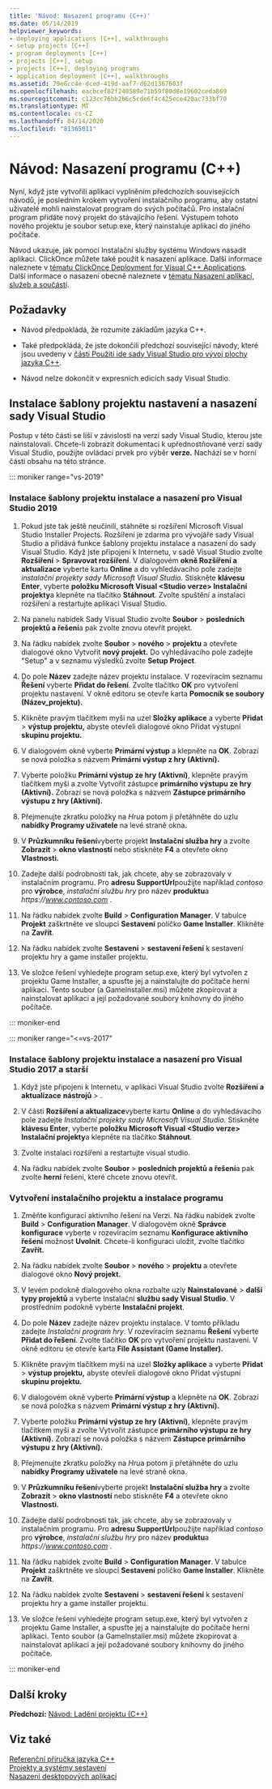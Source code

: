 ```yaml
---
title: 'Návod: Nasazení programu (C++)'
ms.date: 05/14/2019
helpviewer_keywords:
- deploying applications [C++], walkthroughs
- setup projects [C++]
- program deployments [C++]
- projects [C++], setup
- projects [C++], deploying programs
- application deployment [C++], walkthroughs
ms.assetid: 79e6cc4e-dced-419d-aaf7-d62d1367603f
ms.openlocfilehash: eacbcef82f240589e71b59f80d8e19602ceda869
ms.sourcegitcommit: c123cc76bb2b6c5cde6f4c425ece420ac733bf70
ms.translationtype: MT
ms.contentlocale: cs-CZ
ms.lasthandoff: 04/14/2020
ms.locfileid: "81365011"
---
```

# <a name="walkthrough-deploying-your-program-c"></a>Návod: Nasazení programu (C++)

Nyní, když jste vytvořili aplikaci vyplněním předchozích souvisejících návodů, je posledním krokem vytvoření instalačního programu, aby ostatní uživatelé mohli nainstalovat program do svých počítačů. Pro instalační program přidáte nový projekt do stávajícího řešení. Výstupem tohoto nového projektu je soubor setup.exe, který nainstaluje aplikaci do jiného počítače.

Návod ukazuje, jak pomocí Instalační služby systému Windows nasadit aplikaci. ClickOnce můžete také použít k nasazení aplikace. Další informace naleznete v [tématu ClickOnce Deployment for Visual C++ Applications](../windows/clickonce-deployment-for-visual-cpp-applications.md). Další informace o nasazení obecně naleznete v [tématu Nasazení aplikací, služeb a součástí](/visualstudio/deployment/deploying-applications-services-and-components).

## <a name="prerequisites"></a>Požadavky

- Návod předpokládá, že rozumíte základům jazyka C++.

- Také předpokládá, že jste dokončili předchozí související návody, které jsou uvedeny v [části Použití ide sady Visual Studio pro vývoj plochy jazyka C++](using-the-visual-studio-ide-for-cpp-desktop-development.md).

- Návod nelze dokončit v expresních edicích sady Visual Studio.

## <a name="install-the-visual-studio-setup-and-deployment-project-template"></a>Instalace šablony projektu nastavení a nasazení sady Visual Studio

Postup v této části se liší v závislosti na verzi sady Visual Studio, kterou jste nainstalovali. Chcete-li zobrazit dokumentaci k upřednostňované verzi sady Visual Studio, použijte ovládací prvek pro výběr **verze.** Nachází se v horní části obsahu na této stránce.

<!-- markdownlint-disable MD034 -->

::: moniker range="vs-2019"

### <a name="to-install-the-setup-and-deployment-project-template-for-visual-studio-2019"></a>Instalace šablony projektu instalace a nasazení pro Visual Studio 2019

1. Pokud jste tak ještě neučinili, stáhněte si rozšíření Microsoft Visual Studio Installer Projects. Rozšíření je zdarma pro vývojáře sady Visual Studio a přidává funkce šablony projektu instalace a nasazení do sady Visual Studio. Když jste připojení k Internetu, v sadě Visual Studio zvolte **Rozšíření** > **Spravovat rozšíření**. V dialogovém **okně Rozšíření a aktualizace** vyberte kartu **Online** a do vyhledávacího pole zadejte *instalační projekty sady Microsoft Visual Studio.* Stiskněte **klávesu Enter**, vyberte **položku Microsoft Visual \<Studio verze> Instalační projekty**a klepněte na tlačítko **Stáhnout**. Zvolte spuštění a instalaci rozšíření a restartujte aplikaci Visual Studio.

1. Na panelu nabídek Sady Visual Studio zvolte **Soubor** > **posledních projektů a řešení**a pak zvolte znovu otevřít projekt.

1. Na řádku nabídek zvolte **Soubor** > **nového** > **projektu** a otevřete dialogové okno Vytvořit **nový projekt.** Do vyhledávacího pole zadejte "Setup" a v seznamu výsledků zvolte **Setup Project**.

1. Do pole **Název** zadejte název projektu instalace. V rozevíracím seznamu **Řešení** vyberte **Přidat do řešení**. Zvolte tlačítko **OK** pro vytvoření projektu nastavení. V okně editoru se otevře karta **Pomocník se soubory (Název_projektu).**

1. Klikněte pravým tlačítkem myši na uzel **Složky aplikace** a vyberte **Přidat** > **výstup projektu,** abyste otevřeli dialogové okno Přidat výstupní **skupinu projektu.**

1. V dialogovém okně vyberte **Primární výstup** a klepněte na **OK**. Zobrazí se nová položka s názvem **Primární výstup z hry (Aktivní).**

1. Vyberte položku **Primární výstup ze hry (Aktivní)**, klepněte pravým tlačítkem myši a zvolte Vytvořit zástupce **primárního výstupu ze hry (Aktivní).** Zobrazí se nová položka s názvem **Zástupce primárního výstupu z hry (Aktivní).**

1. Přejmenujte zkratku položky na *Hru*a potom ji přetáhněte do uzlu **nabídky Programy uživatele** na levé straně okna.

1. V **Průzkumníku řešení**vyberte projekt **Instalační služba hry** a zvolte **Zobrazit** > **okno vlastností** nebo stiskněte **F4** a otevřete okno **Vlastnosti.**

1. Zadejte další podrobnosti tak, jak chcete, aby se zobrazovaly v instalačním programu.  Pro **adresu SupportUrl**použijte například *contoso* pro **výrobce**, *instalační službu hry* pro název **produktu**a *https\://www.contoso.com* .

1. Na řádku nabídek zvolte **Build** > **Configuration Manager**. V tabulce **Projekt** zaškrtněte ve sloupci **Sestavení** políčko **Game Installer**. Klikněte na **Zavřít**.

1. Na řádku nabídek zvolte **Sestavení** > **sestavení řešení** k sestavení projektu hry a game installer projektu.

1. Ve složce řešení vyhledejte program setup.exe, který byl vytvořen z projektu Game Installer, a spusťte jej a nainstalujte do počítače herní aplikaci. Tento soubor (a GameInstaller.msi) můžete zkopírovat a nainstalovat aplikaci a její požadované soubory knihovny do jiného počítače.

::: moniker-end

::: moniker range="<=vs-2017"

### <a name="to-install-the-setup-and-deployment-project-template-for-visual-studio-2017-and-earlier"></a>Instalace šablony projektu instalace a nasazení pro Visual Studio 2017 a starší

1. Když jste připojeni k Internetu, v aplikaci Visual Studio zvolte **Rozšíření a aktualizace** **nástrojů** > .

1. V části **Rozšíření a aktualizace**vyberte kartu **Online** a do vyhledávacího pole zadejte *Instalační projekty sady Microsoft Visual Studio.* Stiskněte **klávesu Enter**, vyberte **položku Microsoft Visual \<Studio verze> Instalační projekty**a klepněte na tlačítko **Stáhnout**.

1. Zvolte instalaci rozšíření a restartujte visual studio.

1. Na řádku nabídek zvolte **Soubor** > **posledních projektů a řešení**a pak zvolte **herní** řešení, které chcete znovu otevřít.

### <a name="to-create-a-setup-project-and-install-your-program"></a>Vytvoření instalačního projektu a instalace programu

1. Změňte konfiguraci aktivního řešení na Verzi. Na řádku nabídek zvolte **Build** > **Configuration Manager**. V dialogovém okně **Správce konfigurace** vyberte v rozevíracím seznamu **Konfigurace aktivního řešení** možnost **Uvolnit**. Chcete-li konfiguraci uložit, zvolte tlačítko **Zavřít.**

1. Na řádku nabídek zvolte **Soubor** > **nového** > **projektu** a otevřete dialogové okno **Nový projekt.**

1. V levém podokně dialogového okna rozbalte uzly **Nainstalované** > **další typy projektů** a vyberte Instalační **službu sady Visual Studio**. V prostředním podokně vyberte **Instalační projekt**.

1. Do pole **Název** zadejte název projektu instalace. V tomto příkladu zadejte *Instalační program hry*. V rozevíracím seznamu **Řešení** vyberte **Přidat do řešení**. Zvolte tlačítko **OK** pro vytvoření projektu nastavení. V okně editoru se otevře karta **File Assistant (Game Installer).**

1. Klikněte pravým tlačítkem myši na uzel **Složky aplikace** a vyberte **Přidat** > **výstup projektu,** abyste otevřeli dialogové okno Přidat výstupní **skupinu projektu.**

1. V dialogovém okně vyberte **Primární výstup** a klepněte na **OK**. Zobrazí se nová položka s názvem **Primární výstup z hry (Aktivní).**

1. Vyberte položku **Primární výstup ze hry (Aktivní)**, klepněte pravým tlačítkem myši a zvolte Vytvořit zástupce **primárního výstupu ze hry (Aktivní).** Zobrazí se nová položka s názvem **Zástupce primárního výstupu z hry (Aktivní).**

1. Přejmenujte zkratku položky na *Hru*a potom ji přetáhněte do uzlu **nabídky Programy uživatele** na levé straně okna.

1. V **Průzkumníku řešení**vyberte projekt **Instalační služba hry** a zvolte **Zobrazit** > **okno vlastností** nebo stiskněte **F4** a otevřete okno **Vlastnosti.**

1. Zadejte další podrobnosti tak, jak chcete, aby se zobrazovaly v instalačním programu.  Pro **adresu SupportUrl**použijte například *contoso* pro **výrobce**, *instalační službu hry* pro název **produktu**a *https\://www.contoso.com* .

1. Na řádku nabídek zvolte **Build** > **Configuration Manager**. V tabulce **Projekt** zaškrtněte ve sloupci **Sestavení** políčko **Game Installer**. Klikněte na **Zavřít**.

1. Na řádku nabídek zvolte **Sestavení** > **sestavení řešení** k sestavení projektu hry a game installer projektu.

1. Ve složce řešení vyhledejte program setup.exe, který byl vytvořen z projektu Game Installer, a spusťte jej a nainstalujte do počítače herní aplikaci. Tento soubor (a GameInstaller.msi) můžete zkopírovat a nainstalovat aplikaci a její požadované soubory knihovny do jiného počítače.

::: moniker-end

## <a name="next-steps"></a>Další kroky

**Předchozí:** [Návod: Ladění projektu (C++)](walkthrough-debugging-a-project-cpp.md)

## <a name="see-also"></a>Viz také

[Referenční příručka jazyka C++](../cpp/cpp-language-reference.md)<br/>
[Projekty a systémy sestavení](../build/projects-and-build-systems-cpp.md)<br/>
[Nasazení desktopových aplikací](../windows/deploying-native-desktop-applications-visual-cpp.md)<br/>
